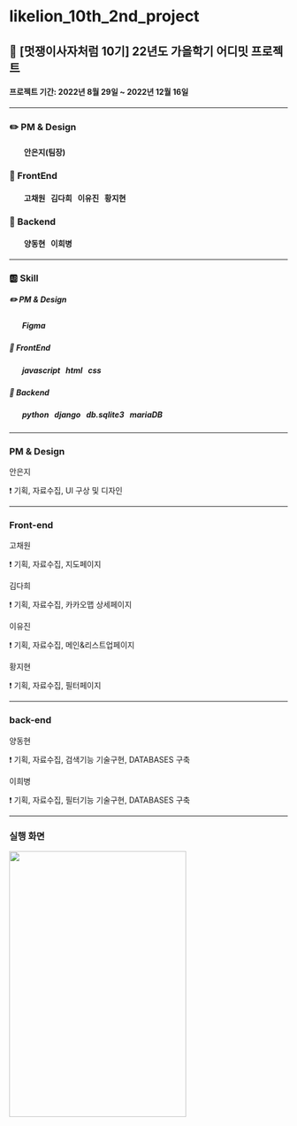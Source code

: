 # likelion_10th_2nd_project
## :pushpin: [멋쟁이사자처럼 10기] 22년도 가을학기 어디밋 프로젝트


#### 프로젝트 기간: 2022년 8월 29일 ~ 2022년 12월 16일
---

### :pencil2: PM & Design

#### &nbsp;&nbsp;&nbsp;&nbsp;&nbsp;&nbsp;&nbsp;&nbsp;안은지(팀장)


### :art: FrontEnd
#### &nbsp;&nbsp;&nbsp;&nbsp;&nbsp;&nbsp;&nbsp;&nbsp;고채원 &nbsp; 김다희 &nbsp;  이유진 &nbsp;  황지현


### :rocket: Backend
#### &nbsp;&nbsp;&nbsp;&nbsp;&nbsp;&nbsp;&nbsp;&nbsp;양동현 &nbsp; 이희병

---

### :ab: Skill


##### :pencil2: PM & Design


##### &nbsp;&nbsp;&nbsp;&nbsp;&nbsp;&nbsp;&nbsp;Figma


##### :art: FrontEnd


##### &nbsp;&nbsp;&nbsp;&nbsp;&nbsp;&nbsp;&nbsp;javascript &nbsp; html &nbsp; css



##### :rocket: Backend


##### &nbsp;&nbsp;&nbsp;&nbsp;&nbsp;&nbsp;&nbsp;python &nbsp; django &nbsp; db.sqlite3 &nbsp; mariaDB

---
### PM & Design

안은지

:exclamation: 기획, 자료수집, UI 구상 및 디자인

---

### Front-end

고채원

:exclamation: 기획, 자료수집, 지도페이지


김다희

:exclamation: 기획, 자료수집, 카카오맵 상세페이지


이유진

:exclamation: 기획, 자료수집, 메인&리스트업페이지


황지현

:exclamation: 기획, 자료수집, 필터페이지

---

### back-end

양동현

:exclamation: 기획, 자료수집, 검색기능 기술구현, DATABASES 구축


이희병

:exclamation: 기획, 자료수집, 필터기능 기술구현, DATABASES 구축

---
### 실행 화면
<img src="https://user-images.githubusercontent.com/101461544/215492663-7b70ded3-2530-4d08-9ffa-d332bb62833b.png" width="320" height="480">


